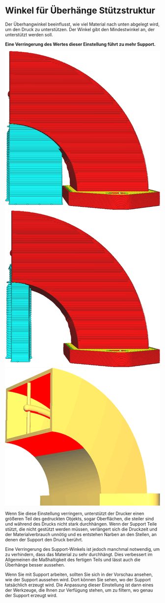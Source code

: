 Winkel für Überhänge Stützstruktur
====
Der Überhangwinkel beeinflusst, wie viel Material nach unten abgelegt wird, um den Druck zu unterstützen. Der Winkel gibt den Mindestwinkel an, der unterstützt werden soll.

**Eine Verringerung des Wertes dieser Einstellung führt zu mehr Support.**

<!--screenshot {
"image_path": "support_angle_low.png",
"models": [{"script": "duct.scad"}],
"camera_position": [136, 10, 10],
"camera_lookat": [0, 10, 10],
"settings": {
    "support_enable": true,
    "support_join_distance": 0.1,
    "support_angle": 40
},
"colours": 64
}-->
<!--screenshot {
"image_path": "support_angle_high.png",
"models": [{"script": "duct.scad"}],
"camera_position": [136, 10, 10],
"camera_lookat": [0, 10, 10],
"settings": {
    "support_enable": true,
    "support_join_distance": 0.1,
    "support_angle": 75
},
"colours": 64
}-->
<!--screenshot {
"image_path": "support_angle_prepare_mode.png",
"models": [{"script": "duct.scad"}],
"camera_position": [113, 77, 0],
"layer": -1
}-->
![Ein niedriger Überhangwinkel erzeugt mehr Support](../../../articles/images/support_angle_low.png)
![Ein hoher Überhangwinkel erzeugt weniger Support](../../../articles/images/support_angle_high.png)
![Die unterstützten Bereiche sind in rot dargestellt](../../../articles/images/support_angle_prepare_mode.png)

Wenn Sie diese Einstellung verringern, unterstützt der Drucker einen größeren Teil des gedruckten Objekts, sogar Oberflächen, die steiler sind und während des Drucks nicht stark durchhängen. Wenn der Support Teile stützt, die nicht gestützt werden müssen, verlängert sich die Druckzeit und der Materialverbrauch unnötig und es entstehen Narben an den Stellen, an denen der Support den Druck berührt.

Eine Verringerung des Support-Winkels ist jedoch manchmal notwendig, um zu verhindern, dass das Material zu sehr durchhängt. Dies verbessert im Allgemeinen die Maßhaltigkeit des fertigen Teils und lässt auch die Überhänge besser aussehen.

Wenn Sie mit Support arbeiten, sollten Sie sich in der Vorschau ansehen, wie der Support aussehen wird. Dort können Sie sehen, wo der Support tatsächlich erzeugt wird. Die Anpassung dieser Einstellung ist dann eines der Werkzeuge, die Ihnen zur Verfügung stehen, um zu filtern, wo genau der Support erzeugt wird.